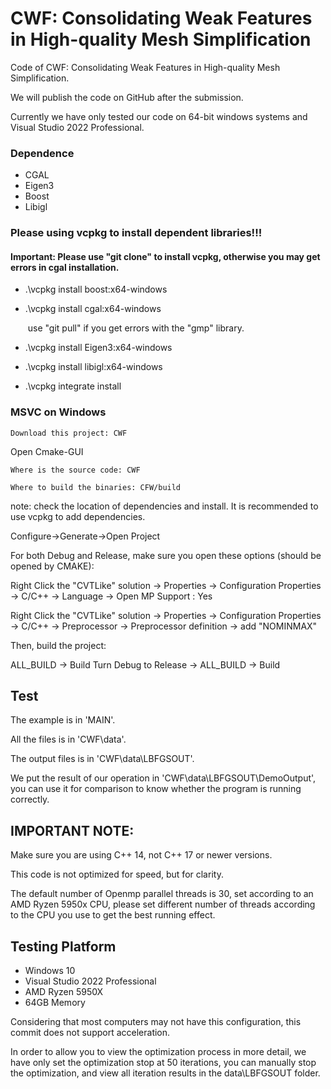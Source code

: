 # CWF: Consolidating Weak Features in High-quality Mesh Simplification

Code of CWF: Consolidating Weak Features in High-quality Mesh Simplification.

We will publish the code on GitHub after the submission.

Currently we have only tested our code on 64-bit windows systems and Visual Studio 2022 Professional.

### Dependence

- CGAL
- Eigen3
- Boost
- Libigl

### Please using vcpkg to install dependent libraries!!!

#### Important: Please use  "git clone" to install vcpkg, otherwise you may get errors in cgal installation.

- .\vcpkg install boost:x64-windows
- .\vcpkg install cgal:x64-windows
  
  ​	use "git pull" if you get errors with the "gmp" library.
- .\vcpkg install Eigen3:x64-windows
- .\vcpkg install libigl:x64-windows
- .\vcpkg integrate install

### MSVC on Windows

```
Download this project: CWF
```

Open Cmake-GUI

```
Where is the source code: CWF

Where to build the binaries: CFW/build
```

note: check the location of dependencies and install. It is recommended to use vcpkg to add dependencies.

Configure->Generate->Open Project

For both Debug and Release, make sure you open these options (should be opened by CMAKE):

Right Click the "CVTLike" solution -> Properties -> Configuration Properties -> C/C++ ->  Language -> Open MP Support : Yes

Right Click the "CVTLike" solution -> Properties -> Configuration Properties -> C/C++ ->  Preprocessor -> Preprocessor definition -> add "NOMINMAX"



Then, build the project:

ALL_BUILD -> Build
Turn Debug to Release -> ALL_BUILD -> Build


## Test

The example is in 'MAIN'.

All the files is in 'CWF\data'.

The output files is in 'CWF\data\LBFGSOUT'.

We put the result of our operation in 'CWF\data\LBFGSOUT\DemoOutput', you can use it for comparison to know whether the program is running correctly.

## IMPORTANT NOTE:

Make sure you are using C++ 14, not C++ 17 or newer versions. 

This code is not optimized for speed, but for clarity.

The default number of Openmp parallel threads is 30, set according to an AMD Ryzen 5950x CPU, please set different number of threads according to the CPU you use to get the best running effect.



## Testing Platform

- Windows 10
- Visual Studio 2022 Professional
- AMD Ryzen 5950X
- 64GB Memory

Considering that most computers may not have this configuration, this commit does not support acceleration.

In order to allow you to view the optimization process in more detail,
we have only set the optimization stop at 50 iterations, you can manually stop the optimization, and view all iteration results in the data\LBFGSOUT folder.

